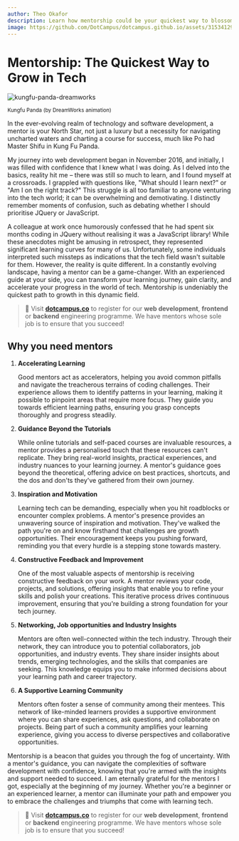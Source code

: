 ```yaml
---
author: Theo Okafor
description: Learn how mentorship could be your quickest way to blossom in the ever-evolving world of technology and software development, serving as a vital compass, providing guidance and accelerating your growth. 
image: https://github.com/DotCampus/dotcampus.github.io/assets/31534129/b3cb2bd4-5ae8-4490-a097-10bcc84a9c74
---
```


# Mentorship: The Quickest Way to Grow in Tech
![kungfu-panda-dreamworks](https://github.com/DotCampus/dotcampus.github.io/assets/31534129/b3cb2bd4-5ae8-4490-a097-10bcc84a9c74)

<sup>Kungfu Panda (by DreamWorks animation)</sup>

In the ever-evolving realm of technology and software development, a mentor is your North Star, not just a luxury but a necessity for navigating uncharted waters and charting a course for success, much like Po had Master Shifu in Kung Fu Panda.

My journey into web development began in November 2016, and initially, I was filled with confidence that I knew what I was doing. As I delved into the basics, reality hit me – there was still so much to learn, and I found myself at a crossroads. I grappled with questions like, "What should I learn next?" or "Am I on the right track?" This struggle is all too familiar to anyone venturing into the tech world; it can be overwhelming and demotivating. I distinctly remember moments of confusion, such as debating whether I should prioritise JQuery or JavaScript.

A colleague at work once humorously confessed that he had spent six months coding in JQuery without realising it was a JavaScript library! While these anecdotes might be amusing in retrospect, they represented significant learning curves for many of us. Unfortunately, some individuals interpreted such missteps as indications that the tech field wasn't suitable for them. However, the reality is quite different. In a constantly evolving landscape, having a mentor can be a game-changer. With an experienced guide at your side, you can transform your learning journey, gain clarity, and accelerate your progress in the world of tech. Mentorship is undeniably the quickest path to growth in this dynamic field.

> 📢 Visit [**dotcampus.co**](http://dotcampus.co) to register for our **web development**, **frontend** or **backend** engineering programme. We have mentors whose sole job is to ensure that you succeed!

## Why you need mentors

1. **Accelerating Learning**
    
    Good mentors act as accelerators, helping you avoid common pitfalls and navigate the treacherous terrains of coding challenges. Their experience allows them to identify patterns in your learning, making it possible to pinpoint areas that require more focus. They guide you towards efficient learning paths, ensuring you grasp concepts thoroughly and progress steadily.
    
2. **Guidance Beyond the Tutorials**
    
    While online tutorials and self-paced courses are invaluable resources, a mentor provides a personalised touch that these resources can't replicate. They bring real-world insights, practical experiences, and industry nuances to your learning journey. A mentor's guidance goes beyond the theoretical, offering advice on best practices, shortcuts, and the dos and don'ts they've gathered from their own journey.

3. **Inspiration and Motivation**
    
    Learning tech can be demanding, especially when you hit roadblocks or encounter complex problems. A mentor's presence provides an unwavering source of inspiration and motivation. They've walked the path you're on and know firsthand that challenges are growth opportunities. Their encouragement keeps you pushing forward, reminding you that every hurdle is a stepping stone towards mastery.
    
4. **Constructive Feedback and Improvement**
    
    One of the most valuable aspects of mentorship is receiving constructive feedback on your work. A mentor reviews your code, projects, and solutions, offering insights that enable you to refine your skills and polish your creations. This iterative process drives continuous improvement, ensuring that you're building a strong foundation for your tech journey.
    
5. **Networking, Job opportunities and Industry Insights**
    
    Mentors are often well-connected within the tech industry. Through their network, they can introduce you to potential collaborators, job opportunities, and industry events. They share insider insights about trends, emerging technologies, and the skills that companies are seeking. This knowledge equips you to make informed decisions about your learning path and career trajectory.
    
6. **A Supportive Learning Community**
    
    Mentors often foster a sense of community among their mentees. This network of like-minded learners provides a supportive environment where you can share experiences, ask questions, and collaborate on projects. Being part of such a community amplifies your learning experience, giving you access to diverse perspectives and collaborative opportunities.
    

Mentorship is a beacon that guides you through the fog of uncertainty. With a mentor's guidance, you can navigate the complexities of software development with confidence, knowing that you're armed with the insights and support needed to succeed. I am eternally grateful for the mentors I got, especially at the beginning of my journey. Whether you're a beginner or an experienced learner, a mentor can illuminate your path and empower you to embrace the challenges and triumphs that come with learning tech.


> 📢 Visit [**dotcampus.co**](http://dotcampus.co) to register for our **web development**, **frontend** or **backend** engineering programme. We have mentors whose sole job is to ensure that you succeed!

